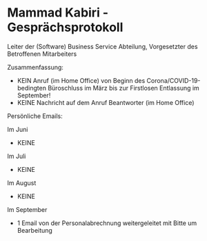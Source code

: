 # Mammad Kabiri   - Gesprächsprotokoll

Leiter der (Software) Business Service Abteilung, Vorgesetzter des Betroffenen Mitarbeiters

Zusammenfassung:

- KEIN Anruf (im Home Office) von Beginn des Corona/COVID-19-bedingten Büroschluss im März bis zur Firstlosen Entlassung im September!
- KEINE Nachricht auf dem Anruf Beantworter (im Home Office)


Persönliche Emails:

Im Juni

- KEINE

Im Juli  

- KEINE

Im August

- KEINE

Im September

- 1 Email von der Personalabrechnung weitergeleitet mit Bitte um Bearbeitung


